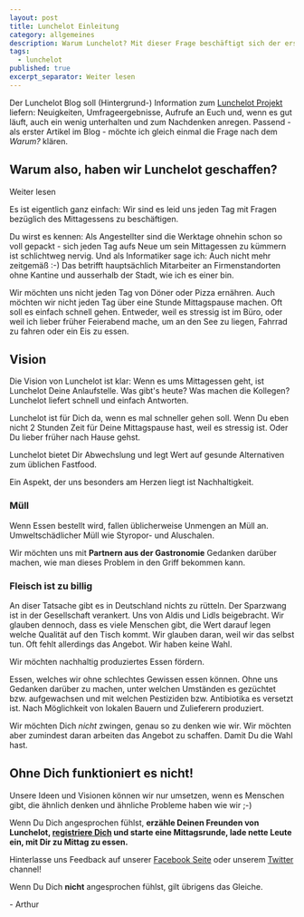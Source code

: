 ```yaml
---
layout: post
title: Lunchelot Einleitung
category: allgemeines
description: Warum Lunchelot? Mit dieser Frage beschäftigt sich der erste Post im Lunchelot Blog.
tags:
  - lunchelot
published: true
excerpt_separator: Weiter lesen
---
```


Der Lunchelot Blog soll (Hintergrund-) Information zum <a href="https://lunchelot.de/">Lunchelot Projekt</a> liefern: Neuigkeiten, Umfrageergebnisse,
Aufrufe an Euch und, wenn es gut läuft, auch ein wenig unterhalten und zum Nachdenken anregen.
Passend - als erster Artikel im Blog - möchte ich gleich einmal die Frage nach dem <i>Warum?</i> klären.

## Warum also, haben wir Lunchelot geschaffen? 
Weiter lesen

Es ist eigentlich ganz einfach:
Wir sind es leid uns jeden Tag mit Fragen bezüglich des Mittagessens zu beschäftigen.

Du wirst es kennen: Als Angestellter
sind die Werktage ohnehin schon so voll gepackt - sich jeden Tag aufs Neue um sein Mittagessen zu kümmern ist schlichtweg nervig.
Und als Informatiker sage ich: Auch nicht mehr zeitgemäß :-)
Das betrifft hauptsächlich Mitarbeiter an Firmenstandorten ohne Kantine und ausserhalb der Stadt, wie ich es einer bin.

Wir möchten uns nicht jeden Tag von Döner oder Pizza ernähren. Auch möchten wir nicht jeden Tag über eine Stunde
Mittagspause machen. Oft soll es einfach schnell gehen. Entweder, weil es stressig ist
im Büro, oder weil ich lieber früher Feierabend mache, um an den See zu liegen, Fahrrad zu fahren oder ein Eis zu essen.


## Vision

Die Vision von Lunchelot ist klar: Wenn es ums Mittagessen geht, ist Lunchelot Deine Anlaufstelle.
Was gibt's heute? Was machen die Kollegen? Lunchelot liefert schnell und einfach Antworten.

Lunchelot ist für Dich da, wenn es mal schneller gehen soll. Wenn Du eben nicht 2 Stunden Zeit für Deine Mittagspause
hast, weil es stressig ist. Oder Du lieber früher nach Hause gehst.

Lunchelot bietet Dir Abwechslung und legt Wert auf gesunde Alternativen zum üblichen Fastfood.


<p class="message">
  Ein Aspekt, der uns besonders am Herzen liegt ist Nachhaltigkeit.
</p>

### Müll

Wenn Essen bestellt wird, fallen üblicherweise Unmengen an Müll an. Umweltschädlicher Müll wie Styropor- und Aluschalen.
<p class="message">
Wir möchten uns mit <strong>Partnern aus der Gastronomie</strong> Gedanken darüber machen, wie man dieses Problem in den Griff bekommen kann.
</p>

### Fleisch ist zu billig

An diser Tatsache gibt es in Deutschland nichts zu rütteln.
Der Sparzwang ist in der Gesellschaft verankert. Uns von Aldis und Lidls beigebracht.
Wir glauben dennoch, dass es viele Menschen gibt, die Wert darauf legen welche Qualität auf den Tisch kommt.
Wir glauben daran, weil wir das selbst tun. Oft fehlt allerdings das Angebot. Wir haben keine Wahl.

<p class="message">
Wir möchten nachhaltig produziertes Essen fördern.
</p>

Essen, welches wir ohne schlechtes Gewissen essen können. Ohne uns Gedanken darüber zu machen, unter welchen
Umständen es gezüchtet bzw. aufgewachsen und mit welchen Pestiziden bzw. Antibiotika es versetzt ist.
Nach Möglichkeit von lokalen Bauern und Zulieferern produziert.

Wir möchten Dich <i>nicht</i> zwingen, genau so zu denken wie wir. Wir möchten aber zumindest daran arbeiten das Angebot
zu schaffen. Damit Du die Wahl hast.


## Ohne Dich funktioniert es nicht!

Unsere Ideen und Visionen können wir nur umsetzen, wenn es Menschen gibt, die ähnlich denken und ähnliche Probleme
haben wie wir ;-)

Wenn Du Dich angesprochen fühlst, <strong>erzähle Deinen Freunden von Lunchelot,
<a href="https://lunchelot.de/signup">registriere Dich</a> und starte eine Mittagsrunde, lade nette Leute ein, mit Dir zu Mittag zu essen.</strong>

Hinterlasse uns Feedback auf unserer <a href="https://www.facebook.com/pages/Lunchelot/817285571685255">Facebook Seite</a> oder unserem <a href="https://twitter.com/LunchelotDE">Twitter</a> channel!

Wenn Du Dich <strong>nicht</strong> angesprochen fühlst, gilt übrigens das Gleiche.


\- Arthur
